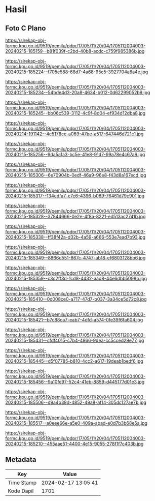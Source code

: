 # Hasil

## Foto C Plano

https://sirekap-obj-formc.kpu.go.id/9519/pemilu/pdpr/17/05/11/20/04/1705112004003-20240215-185159--b81f039f-c2bd-40b8-acdc-c759f985386b.jpg

https://sirekap-obj-formc.kpu.go.id/9519/pemilu/pdpr/17/05/11/20/04/1705112004003-20240215-185224--f705e588-68d7-4a68-95c5-3927704a8a4e.jpg

https://sirekap-obj-formc.kpu.go.id/9519/pemilu/pdpr/17/05/11/20/04/1705112004003-20240215-185234--54bde4d3-20a8-4634-b012-0d62299052b9.jpg

https://sirekap-obj-formc.kpu.go.id/9519/pemilu/pdpr/17/05/11/20/04/1705112004003-20240215-185245--bb06c539-3112-4c9f-8d04-ef934d12dba8.jpg

https://sirekap-obj-formc.kpu.go.id/9519/pemilu/pdpr/17/05/11/20/04/1705112004003-20240214-191142--4c5176cc-a069-47be-a517-647446d721c1.jpg

https://sirekap-obj-formc.kpu.go.id/9519/pemilu/pdpr/17/05/11/20/04/1705112004003-20240215-185256--9da5a1a3-bc5e-41e8-91d7-99a78e4c67a9.jpg

https://sirekap-obj-formc.kpu.go.id/9519/pemilu/pdpr/17/05/11/20/04/1705112004003-20240215-185306--6e70904b-0edf-46a9-96e8-f43d8a167ecd.jpg

https://sirekap-obj-formc.kpu.go.id/9519/pemilu/pdpr/17/05/11/20/04/1705112004003-20240215-185317--134edfa7-c7c6-4396-b089-76461d79c901.jpg

https://sirekap-obj-formc.kpu.go.id/9519/pemilu/pdpr/17/05/11/20/04/1705112004003-20240215-185328--37844666-0e2e-4f8a-8221-ed513ac2741b.jpg

https://sirekap-obj-formc.kpu.go.id/9519/pemilu/pdpr/17/05/11/20/04/1705112004003-20240215-185338--ff38f42a-d32b-4a59-a666-553e7ead7b93.jpg

https://sirekap-obj-formc.kpu.go.id/9519/pemilu/pdpr/17/05/11/20/04/1705112004003-20240215-185349--8866d551-867c-4747-ab18-ef6803128bb6.jpg

https://sirekap-obj-formc.kpu.go.id/9519/pemilu/pdpr/17/05/11/20/04/1705112004003-20240215-185359--c3c2ff3d-1cd8-4432-aad8-44e6dbb5098b.jpg

https://sirekap-obj-formc.kpu.go.id/9519/pemilu/pdpr/17/05/11/20/04/1705112004003-20240215-185410--0d008ce0-a717-47d7-b037-3a34ce5d72c8.jpg

https://sirekap-obj-formc.kpu.go.id/9519/pemilu/pdpr/17/05/11/20/04/1705112004003-20240215-185421--b7c88ca7-eab7-4dfd-a574-0fe39f6fa604.jpg

https://sirekap-obj-formc.kpu.go.id/9519/pemilu/pdpr/17/05/11/20/04/1705112004003-20240215-185431--cfdf4015-c7b4-4866-9dea-cc5cced29e77.jpg

https://sirekap-obj-formc.kpu.go.id/9519/pemilu/pdpr/17/05/11/20/04/1705112004003-20240215-185445--d5f07785-b810-4cc2-a617-19deab1bedf6.jpg

https://sirekap-obj-formc.kpu.go.id/9519/pemilu/pdpr/17/05/11/20/04/1705112004003-20240215-185456--9a10fe97-52c4-41eb-8859-d445177d01e3.jpg

https://sirekap-obj-formc.kpu.go.id/9519/pemilu/pdpr/17/05/11/20/04/1705112004003-20240215-185506--d9a4b38d-4852-49a8-af14-305dc127ae7b.jpg

https://sirekap-obj-formc.kpu.go.id/9519/pemilu/pdpr/17/05/11/20/04/1705112004003-20240215-185517--a0eee66e-a5e0-409a-abad-e0d7b3b68e5a.jpg

https://sirekap-obj-formc.kpu.go.id/9519/pemilu/pdpr/17/05/11/20/04/1705112004003-20240215-185210--455aae51-4400-4e15-9055-278f1f7c403b.jpg


## Metadata

| Key        | Value               |
| ---------- | ------------------- |
| Time Stamp | 2024-02-17 13:05:41 |
| Kode Dapil | 1701                |



